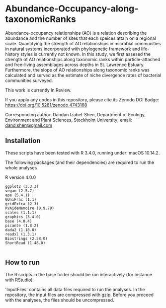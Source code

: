 # Abundance-Occupancy-along-taxonomicRanks

Abundance-occupancy relationships (AO) is a relation describing the abundance and the number of sites that each speices attain on a regional scale. Quantifying the strength of AO relationships in microbial communities in natural systems incorporated with phylogenetic framework and life-history styles is currently not known. In this study, we first assesed the strength of AO relationships along taxonomic ranks within particle-attached and free-living assemblages across depths in St. Lawrence Estuary. Furthermore, the slope of AO relationships along taxonomic ranks was calculated and served as the estimate of niche divergence rates of bacterial communities surveyed.

This work is currently In Review.

If you apply any codes in this repository, please cite its Zenodo DOI Badge: https://doi.org/10.5281/zenodo.4743168



Corresponding author: Dandan Izabel-Shen, Department of Ecology, Environment and Plant Sciences, Stockholm University; email: dand.shen@gmail.com


## Installation

These scripts have been tested with R 3.4.0, running under: macOS 10.14.2.

The following packages (and their dependencies) are required to run the whole analyses

R version 4.0.0
```
ggplot2 (3.3.3)
vegan (2.5.7)
ape (5.4.1)
GUniFrac (1.1)
gridExtra (2.3)
RVAideMemoire (0.9.79)
scales (1.1.1)
graphics (3.4.0)
base (4.0.4)
picante (1.8.2)
dada2 (1.18.0)
readxl (1.3.1)
Biostrings (2.58.0)
ShortRead (1.48.0)


```

## How to run
The R scripts in the base folder should be run interactively (for instance with RStudio).

'InputFiles' contains all data files required to run the analyses. In the repository, the input files are compressed with gzip. Before you proceed with the analyses, the files should be uncompressed.
